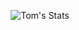 <p align="center">
    <img src="https://github-readme-stats.vercel.app/api?username=PrismarinMC&show_icons=true&theme=codeSTACKr&count_private=true&include_all_commits=true&custom_title=Stats&hide=issues,stars" alt="Tom's Stats"/>

